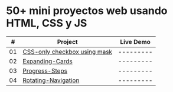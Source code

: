 # 50+ mini proyectos web usando HTML, CSS y JS

|  #  | Project                                                                                                     | Live Demo |
| :-: | ----------------------------------------------------------------------------------------------------------- | --------- |
| 01  | [CSS-only checkbox using mask](https://github.com/oigomezz/my-web-components/tree/main/Checkbox-Using-Mask) | --------- |
| 02  | [Expanding-Cards](https://github.com/oigomezz/my-web-components/tree/main/Expanding-Cards)                  | --------- |
| 03  | [Progress-Steps](https://github.com/oigomezz/my-web-components/tree/main/Progress-Steps)                    | --------- |
| 04  | [Rotating-Navigation](https://github.com/oigomezz/my-web-components/tree/main/Rotating-Nav-Animation)       | --------- |
